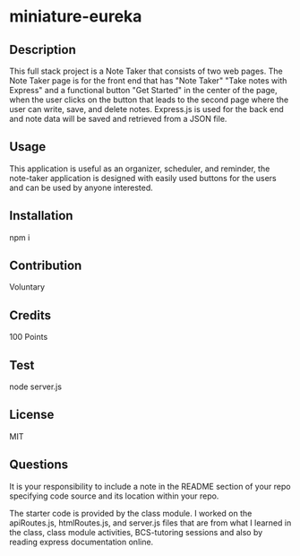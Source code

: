 # miniature-eureka

## Description 

This full stack project is a Note Taker that consists of two web pages. The Note Taker page is for the front end that has "Note Taker" "Take notes with Express" and a functional button "Get Started" in the center of the page, when the user clicks on the button that leads to the second page where the user can write, save, and delete notes. Express.js is used for the back end and note data will be saved and retrieved from a JSON file.

## Usage

This application is useful as an organizer, scheduler, and reminder, the note-taker application is designed with easily used buttons for the users and can be used by anyone interested. 


## Installation


npm i

## Contribution

Voluntary 

## Credits

100 Points

## Test

node server.js

## License

MIT

## Questions

It is your responsibility to include a note in the README section of your repo specifying code source and its location within your repo.

The starter code is provided by the class module. I worked on the apiRoutes.js, htmlRoutes.js, and server.js files that are from what I learned in the class, class module activities, BCS-tutoring sessions and also by reading express documentation online. 



